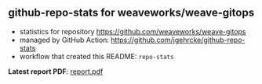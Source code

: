 ## github-repo-stats for weaveworks/weave-gitops

- statistics for repository https://github.com/weaveworks/weave-gitops
- managed by GitHub Action: https://github.com/jgehrcke/github-repo-stats
- workflow that created this README: `repo-stats`

**Latest report PDF**: [report.pdf](https://github.com/weaveworks/weave-gitops/raw/github-repo-stats/weaveworks/weave-gitops/latest-report/report.pdf)

